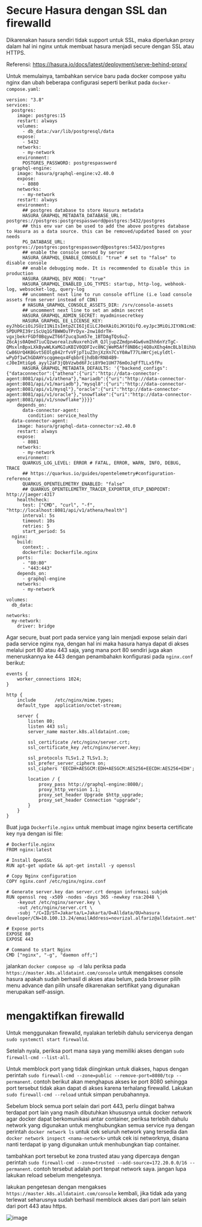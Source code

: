 # Secure Hasura dengan SSL dan firewalld

Dikarenakan hasura sendiri tidak support untuk SSL, maka diperlukan proxy dalam hal ini nginx untuk membuat hasura menjadi secure dengan SSL atau HTTPS.

Referensi: https://hasura.io/docs/latest/deployment/serve-behind-proxy/

Untuk memulainya, tambahkan service baru pada docker compose yaitu nginx dan ubah beberapa configurasi seperti berikut pada `docker-compose.yaml`:
```
version: "3.8"
services:
  postgres:
    image: postgres:15
    restart: always
    volumes:
      - db_data:/var/lib/postgresql/data
    expose:
      - 5432
    networks:
      - my-network
    environment:
      POSTGRES_PASSWORD: postgrespassword
  graphql-engine:
    image: hasura/graphql-engine:v2.40.0
    expose:
      - 8080
    networks:
      - my-network
    restart: always
    environment:
      ## postgres database to store Hasura metadata
      HASURA_GRAPHQL_METADATA_DATABASE_URL: postgres://postgres:postgrespassword@postgres:5432/postgres
      ## this env var can be used to add the above postgres database to Hasura as a data source. this can be removed/updated based on your needs
      PG_DATABASE_URL: postgres://postgres:postgrespassword@postgres:5432/postgres
      ## enable the console served by server
      HASURA_GRAPHQL_ENABLE_CONSOLE: "true" # set to "false" to disable console
      ## enable debugging mode. It is recommended to disable this in production
      HASURA_GRAPHQL_DEV_MODE: "true"
      HASURA_GRAPHQL_ENABLED_LOG_TYPES: startup, http-log, webhook-log, websocket-log, query-log
      ## uncomment next line to run console offline (i.e load console assets from server instead of CDN)
      # HASURA_GRAPHQL_CONSOLE_ASSETS_DIR: /srv/console-assets
      ## uncomment next line to set an admin secret
      HASURA_GRAPHQL_ADMIN_SECRET: myadminsecretkey
      HASURA_GRAPHQL_EE_LICENSE_KEY: eyJhbGciOiJSUzI1NiIsImtpZCI6IjEiLCJ0eXAiOiJKV1QifQ.eyJpc3MiOiJIYXN1cmEiLCJzdWIiOiJpbmRyYUBhbGxkYXRhaW50LmNvbSIsImV4cCI6MTc0MzQ2NTYwMCwiaWF0IjoxNzExOTk3Mzg5LCJqdGkiOiIwNjdmNzJlNC1hOGIwLTQwZWQtOTE3Zi1jYzQ2NzVhNWYwOGIiLCJsaWNlbnNlX2V4cF9hdCI6MTc0MzQ2NTYwMCwiZ3JhY2VfZXhwX2F0IjoxNzQzNDY1NjAwLCJsaWNlbnNlX3R5cGUiOiJ0cmlhbCJ9.JYICPbZKpFrcpjMhN_2I-SPDUPRI39riScUq1GfBWWOuTPrDyx-2nw18drTH-vgxjbekrFGDf0BqywZT66f2ucq3um57e_1BTDAgTQs6uZ-Z6cAjs0AQmd7iuCQzworealzuNuxreh1vR_QJljupZZmdpn4Gw6vmIhh6nYzTgC-QMsxlnBpxLXkBywWLKaMGIuKBIV0QDFIvc8NCjWeM5Aff8NB6cj4Q8uXEhq4mcBLblBihUuIaVXB8kTYQmHlQjx7jxzTLWa1tc1fsofKqZgvJlLHFgRi_ErHkM3KLsGE61Ntw9j8IaKhLOXengSuLn47DXjuXxmqmqIvRFpS_XPUG3pOQ-Cw86UrQ4KBGvt5EOlg842rfvVFjpT1uZ3njXzXn7CsY0AwT77LnWrCjeLyldtl-wPyDf1wChGDAHYscqgmeqx4FqbbrEjhdbBrRN84B9-cJ0eIHtiGp6_ayyl2aF3jQbVzwbd6FJci8Y9e1UH776mOoJqFfTLLx5fPu
      HASURA_GRAPHQL_METADATA_DEFAULTS: '{"backend_configs":{"dataconnector":{"athena":{"uri":"http://data-connector-agent:8081/api/v1/athena"},"mariadb":{"uri":"http://data-connector-agent:8081/api/v1/mariadb"},"mysql8":{"uri":"http://data-connector-agent:8081/api/v1/mysql"},"oracle":{"uri":"http://data-connector-agent:8081/api/v1/oracle"},"snowflake":{"uri":"http://data-connector-agent:8081/api/v1/snowflake"}}}}'
    depends_on:
      data-connector-agent:
        condition: service_healthy
  data-connector-agent:
    image: hasura/graphql-data-connector:v2.40.0
    restart: always
    expose:
      - 8081
    networks:
      - my-network
    environment:
      QUARKUS_LOG_LEVEL: ERROR # FATAL, ERROR, WARN, INFO, DEBUG, TRACE
      ## https://quarkus.io/guides/opentelemetry#configuration-reference
      QUARKUS_OPENTELEMETRY_ENABLED: "false"
      ## QUARKUS_OPENTELEMETRY_TRACER_EXPORTER_OTLP_ENDPOINT: http://jaeger:4317
    healthcheck:
      test: ["CMD", "curl", "-f", "http://localhost:8081/api/v1/athena/health"]
      interval: 5s
      timeout: 10s
      retries: 5
      start_period: 5s
  nginx:
    build:
      context: .
      dockerfile: Dockerfile.nginx
    ports:
      - "80:80"
      - "443:443"
    depends_on:
      - graphql-engine
    networks:
      - my-network

volumes:
  db_data:

networks:
  my-network:
    driver: bridge
```
Agar secure, buat port pada service yang lain menjadi expose selain dari pada service nginx nya, dengan hal ini maka hasura hanya dapat di akses melalui port 80 atau 443 saja, yang mana port 80 sendiri juga akan meneruskannya ke 443 dengan penambahakn konfigurasi pada `nginx.conf` berikut:

```
events {
    worker_connections 1024;
}

http {
    include       /etc/nginx/mime.types;
    default_type  application/octet-stream;

    server {
        listen 80;
        listen 443 ssl;
        server_name master.k8s.alldataint.com;

        ssl_certificate /etc/nginx/server.crt;
        ssl_certificate_key /etc/nginx/server.key;

        ssl_protocols TLSv1.2 TLSv1.3;
        ssl_prefer_server_ciphers on;
        ssl_ciphers 'EECDH+AESGCM:EDH+AESGCM:AES256+EECDH:AES256+EDH';

        location / {
            proxy_pass http://graphql-engine:8080/;
            proxy_http_version 1.1;
            proxy_set_header Upgrade $http_upgrade;
            proxy_set_header Connection "upgrade";
        }
    }
}
```

Buat juga `Dockerfile.nginx` untuk membuat image nginx beserta certificate key nya dengan isi file:

```
# Dockerfile.nginx
FROM nginx:latest

# Install OpenSSL
RUN apt-get update && apt-get install -y openssl

# Copy Nginx configuration
COPY nginx.conf /etc/nginx/nginx.conf

# Generate server.key dan server.crt dengan informasi subjek
RUN openssl req -x509 -nodes -days 365 -newkey rsa:2048 \
    -keyout /etc/nginx/server.key \
    -out /etc/nginx/server.crt \
    -subj "/C=ID/ST=Jakarta/L=Jakarta/O=Alldata/OU=hasura developer/CN=10.100.13.24/emailAddress=novrizal.alfariz@alldataint.net"

# Expose ports
EXPOSE 80
EXPOSE 443

# Command to start Nginx
CMD ["nginx", "-g", "daemon off;"]
```

jalankan `docker compose up -d` lalu periksa pada `https://master.k8s.alldataint.com/console` untuk mengakses console hasura apakah sudah berhasil di akses atau belum, pada browser pilih menu advance dan pilih unsafe dikarenakan sertifikat yang digunakan merupakan self-assign.

# mengaktifkan firewalld

Untuk menggunakan firewalld, nyalakan terlebih dahulu servicenya dengan `sudo systemctl start firewalld`.

Setelah nyala, periksa port mana saya yang memiliki akses dengan `sudo firewall-cmd --list-all`.

Untuk memblock port yang tidak diinginkan untuk diakses, hapus dengan perintah `sudo firewall-cmd --zone=public --remove-port=8080/tcp --permanent`. contoh berikut akan menghapus akses ke port 8080 sehingga port tersebut tidak akan dapat di akses karena terhalang firewalld. Lakukan `sudo firewall-cmd --reload` untuk simpan perubahannya.

Sebelum block semua port selain dari port 443, perlu diingat bahwa terdapat port lain yang masih dibutuhkan khususnya untuk docker network agar docker dapat berkomunikasi antar container, periksa terlebih dahulu network yang digunakan untuk menghubungkan semua service nya dengan perintah `docker network ls` untuk cek seluruh network yang tersedia dan `docker network inspect <nama-network>` untuk cek isi networknya, disana nanti terdapat ip yang digunakan untuk menhubungkan tiap container.

tambahkan port tersebut ke zona trusted atau yang dipercaya dengan perintah `sudo firewall-cmd --zone=trusted --add-source=172.20.0.0/16 --permanent`. contoh tersebut adalah port tenpat network saya. jangan lupa lakukan reload sebelum mengetesnya.

lakukan pengetesan dengan mengakses `https://master.k8s.alldataint.com/console` kembali, jika tidak ada yang terlewat seharusnya sudah berhasil memblock akses dari port lain selain dari port 443 atau https.

![image](https://github.com/ferdyansahalfariz/belajar-hasura/assets/96871156/0a930bab-6315-442b-ad08-31c1db778506)




